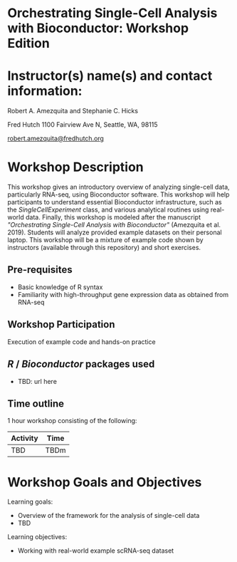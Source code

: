 # Orchestrating Single-Cell Analysis with Bioconductor: Workshop Edition

# Instructor(s) name(s) and contact information:

Robert A. Amezquita and Stephanie C. Hicks

Fred Hutch
1100 Fairview Ave N, Seattle, WA, 98115

robert.amezquita@fredhutch.org

# Workshop Description

This workshop gives an introductory overview of analyzing single-cell data, particularly RNA-seq, using Bioconductor software. This workshop will help participants to understand essential Bioconductor infrastructure, such as the *SingleCellExperiment* class, and various analytical routines using real-world data. Finally, this workshop is modeled after the manuscript *"Orchestrating Single-Cell Analysis with Bioconductor"* (Amezquita et al. 2019). Students will analyze provided example datasets on their personal laptop. This workshop will be a mixture of example code shown by instructors (available through this repository) and short exercises.

## Pre-requisites

* Basic knowledge of R syntax
* Familiarity with high-throughput gene expression data as obtained from RNA-seq

## Workshop Participation

Execution of example code and hands-on practice

## _R_ / _Bioconductor_ packages used

* TBD: url here

## Time outline

1 hour workshop consisting of the following:

| Activity                              | Time |
|---------------------------------------|------|
| TBD                                   | TBDm |

# Workshop Goals and Objectives

Learning goals:

* Overview of the framework for the analysis of single-cell data
* TBD 

Learning objectives:

* Working with real-world example scRNA-seq dataset
